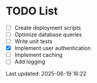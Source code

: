 # TODO List

- [ ] Create deployment scripts
- [ ] Optimize database queries
- [ ] Write unit tests
- [x] Implement user authentication
- [ ] Implement caching
- [ ] Add logging

Last updated: 2025-06-19 16:22
